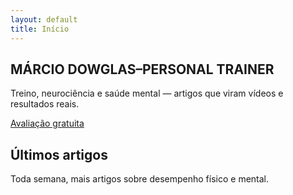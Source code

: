 ```yaml
---
layout: default
title: Início
---
```


<section class="hero" style="background-image:url('{{ '/assets/css/hero.jpg' | relative_url }}?v={{ site.time | date: '%s' }}')">
  <div class="hero-overlay"></div>
  <div class="hero-content">
    <h1>MÁRCIO DOWGLAS–PERSONAL TRAINER</h1>
    <p class="sub">Treino, neurociência e saúde mental — artigos que viram vídeos e resultados reais.</p>
    <div class="btn-row">
      <a class="btn destaque" href="{{ '/avaliacao' | relative_url }}">Avaliação gratuita</a>
    </div>
  </div>
</section>

<section class="artigos">
  <h2>Últimos artigos</h2>
  <p>Toda semana, mais artigos sobre desempenho físico e mental.</p>
</section>
